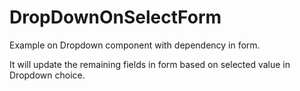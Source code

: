 # DropDownOnSelectForm
Example on Dropdown component with dependency in form.

It will update the remaining fields in form based on selected value in Dropdown choice.
